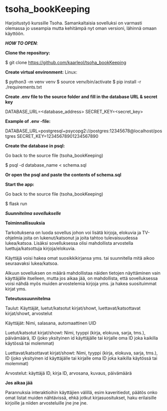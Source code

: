 # tsoha_bookKeeping
Harjoitustyö kurssille Tsoha.
Samankaltaisia sovelluksi on varmasti olemassa jo useampia mutta kehitämpä nyt oman versioni, lähinnä omaan käyttöön.


***HOW TO OPEN***: 

**Clone the repository:**

$ git clone https://github.com/kaarleol/tsoha_bookKeeping

**Create virtual environment:**
Linux:

$ python3 -m venv venv
$ source venv/bin/activate
$ pip install -r ./requirements.txt

**Create .env file to the source folder and fill in the database URL & secret key**

DATABASE_URL=<database_address>
SECRET_KEY=<secret_key>

**Example of .env -file:**

DATABASE_URL=postgresql+psycopg2://postgres:12345678@localhost/postgres
SECRET_KEY=12345678901234567890

**Create the database in psql:**

Go back to the source file (tsoha_bookKeeping)

$ psql -d database_name < schema.sql

**Or open the psql and paste the contents of schema.sql**

**Start the app:**

Go back to the source file (tsoha_bookKeeping)

$ flask run

***Suunnitelma sovellukselle***


**Toiminnallisuuksia**


Tarkoituksena on luoda sovellus johon voi lisätä kirjoja, elokuvia ja TV-ohjelmia joita on lukenut/katsonut ja joita tahtoo tulevaisuudessa lukea/katsoa.
Lisäksi sovelluksessa olisi mahdollista arvostella luettuja/katsottuja kirjoja/elokuvia.

Käyttäjä voisi hakea omat suosikkikirjansa yms. tai suunnitella mitä aikoo seuraavaksi lukea/katsoa.

Alkuun sovelluksen on määrä mahdollistaa näiden tietojen näyttäminen vain käyttäjälle itselleen, mutta jos aikaa jää, on mahdollista, että sovelluksessa voisi nähdä myös muiden arvostelemia kirjoja yms. ja hakea suosituimmat kirjat yms.

**Toteutussuunnitelma**

Taulut: Käyttäjät, luetut/katsotut kirjat/showt, luettavat/katsottavat kirjat/showt, arvostelut

Käyttäjät: Nimi, salasana, automaattinen UID

Luetut/katsotut kirjat/showt: Nimi, tyyppi (kirja, elokuva, sarja, tms.), päivämäärä, ID (joko yksityinen id käyttäjälle tai kirjalle oma ID joka kaikilla käytössä tai molemmat)

Luettavat/katsottavat kirjat/showt: Nimi, tyyppi (kirja, elokuva, sarja, tms.), ID (joko yksityinen id käyttäjälle tai kirjalle oma ID joka kaikilla käytössä tai molemmat)

Arvostelut: käyttäjä ID, kirja ID, arvosana, kuvaus, päivämäärä

**Jos aikaa jää**

Parannuksia interaktioihin käyttäjien välillä, esim kaveritiedot, päätös onko omat listat muiden nähtävissä, ehkä jotkut kirjasuositukset, haku erilaisille kirjoille ja niiden arvosteluille jne jne jne.
